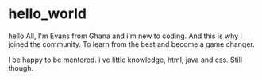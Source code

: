 # hello_world

hello All,
I'm Evans from Ghana and i'm new to coding. 
And this is why i joined the community. 
To learn from the best and become a game changer.

I be happy to be mentored. 
i ve little knowledge, html, java and css.
Still though.
